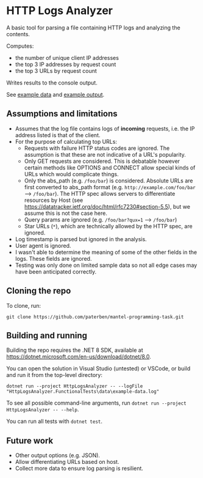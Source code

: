 # HTTP Logs Analyzer

A basic tool for parsing a file containing HTTP logs and analyzing the contents.

Computes:
*   the number of unique client IP addresses
*   the top 3 IP addresses by request count
*   the top 3 URLs by request count

Writes results to the console output.

See [example data](HttpLogsAnalyzer.FunctionalTests/data/example-data.log) and [example output](HttpLogsAnalyzer.FunctionalTests/ProgramTests.cs).

## Assumptions and limitations

*   Assumes that the log file contains logs of **incoming** requests, i.e. the IP address listed is that of the client.
*   For the purpose of calculating top URLs:
    *   Requests with failure HTTP status codes are ignored. The assumption is that these are not indicative of a URL's popularity.
    *   Only GET requests are considered. This is debatable however certain methods like OPTIONS and CONNECT allow special kinds of URLs which would complicate things.
    *   Only the abs_path (e.g. `/foo/bar`) is considered. Absolute URLs are first converted to abs_path format (e.g. `http://example.com/foo/bar` --> `/foo/bar`). The HTTP spec allows servers to differentiate resources by Host (see https://datatracker.ietf.org/doc/html/rfc7230#section-5.5), but we assume this is not the case here.
    *   Query params are ignored (e.g. `/foo/bar?qux=1` --> `/foo/bar`)
    *   Star URLs (`*`), which are technically allowed by the HTTP spec, are ignored.
*   Log timestamp is parsed but ignored in the analysis.
*   User agent is ignored.
*   I wasn't able to determine the meaning of some of the other fields in the logs. These fields are ignored.
*   Testing was only done on limited sample data so not all edge cases may have been anticipated correctly.

## Cloning the repo

To clone, run:

```shell
git clone https://github.com/paterben/mantel-programming-task.git
```

## Building and running

Building the repo requires the .NET 8 SDK, available at https://dotnet.microsoft.com/en-us/download/dotnet/8.0.

You can open the solution in Visual Studio (untested) or VSCode, or build and run it from the top-level directory:

```shell
dotnet run --project HttpLogsAnalyzer -- --logFile "HttpLogsAnalyzer.FunctionalTests\data\example-data.log"
```

To see all possible command-line arguments, run `dotnet run --project HttpLogsAnalyzer -- --help`.

You can run all tests with `dotnet test`.

## Future work

*   Other output options (e.g. JSON).
*   Allow differentiating URLs based on host.
*   Collect more data to ensure log parsing is resilient.
